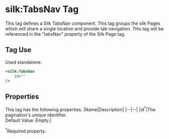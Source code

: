 # silk:TabsNav Tag
This tag defines a Silk TabsNav component. This tag groups the  silk Pages which will share a single location and provide tab navigation. This tag will be referenced in the "tabsNav" property of the Silk Page tag.

## Tag Use
Used standalone:
```xml
<silk:TabsNav
    id=""
/>
```
## Properties
This tag has the following properties.
|Name|Description|
|--|--|
|id<sup>*</sup>|The pagination's unique identifier.<br>Default Value: *Empty*.|

<sup>*</sup>Required property.
